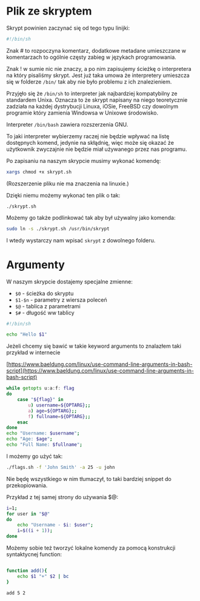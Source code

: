 # Plik ze skryptem

Skrypt powinien zaczynać się od tego typu linijki:

```bash
#!/bin/sh
```

Znak \# to rozpoczyna komentarz, dodatkowe metadane umieszczane w komentarzach to ogólnie częsty zabieg w językach programowania. 

Znak ! w sumie nic nie znaczy, a po nim zapisujemy ścieżkę o interpretera na który pisaliśmy skrypt. Jest już taka umowa że interpretery umieszcza się w folderze `/bin/` tak aby nie było problemu z ich znalezieniem.

Przyjęło się że `/bin/sh` to interpreter jak najbardziej kompatybilny ze standardem Unixa. Oznacza to że skrypt napisany na niego teoretycznie zadziała na każdej dystrybucji Linuxa, iOSie, FreeBSD czy dowolnym programie który zamienia Windowsa w Unixowe środowisko.

Interpreter `/bin/bash` zawiera rozszerzenia GNU. 

To jaki interpreter wybierzemy raczej nie będzie wpływać na listę dostępnych komend, jedynie na skłądnię, więc może się okazać że użytkownik zwyczajnie nie będzie miał używanego przez nas programu.

Po zapisaniu na naszym skrypcie musimy wykonać komendę:
```bash
xargs chmod +x skrypt.sh
```
(Rozszerzenie pliku nie ma znaczenia na linuxie.)

Dzięki niemu możemy wykonać ten plik o tak:

```
./skrypt.sh
```

Możemy go także podlinkować tak aby był używalny jako komenda:

```bash
sudo ln -s ./skrypt.sh /usr/bin/skrypt
```

I wtedy wystarczy nam wpisać `skrypt` z dowolnego folderu.

# Argumenty

W naszym skrypcie dostajemy specjalne zmienne:
- `$0` - ścieżka do skryptu
- `$1-$n` - parametry z wiersza poleceń
- `$@` - tablica z parametrami
- `$#` - długość ww tablicy

```bash
#!/bin/sh

echo "Hello $1"
```

Jeżeli chcemy się bawić w takie keyword arguments to znalazłem taki przykład w internecie

[https://www.baeldung.com/linux/use-command-line-arguments-in-bash-script](https://www.baeldung.com/linux/use-command-line-arguments-in-bash-script)

```bash
while getopts u:a:f: flag
do
    case "${flag}" in
        u) username=${OPTARG};;
        a) age=${OPTARG};;
        f) fullname=${OPTARG};;
    esac
done
echo "Username: $username";
echo "Age: $age";
echo "Full Name: $fullname";
```

I możemy go użyć tak:

```bash
./flags.sh -f 'John Smith' -a 25 -u john
```

Nie będę wszystkiego w nim tłumaczył, to taki bardziej snippet do przekopiowania.

Przykład z tej samej strony do używania $@:

```bash
i=1;
for user in "$@" 
do
    echo "Username - $i: $user";
    i=$((i + 1));
done
```

Możemy sobie też tworzyć lokalne komendy za pomocą konstrukcji syntaktycnej function:

```bash

function add(){
    echo $1 "+" $2 | bc
}

add 5 2
```